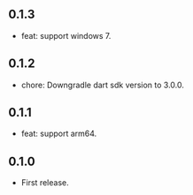 ## 0.1.3

* feat: support windows 7.

## 0.1.2

* chore: Downgradle dart sdk version to 3.0.0.

## 0.1.1

* feat: support arm64.

## 0.1.0

* First release.
